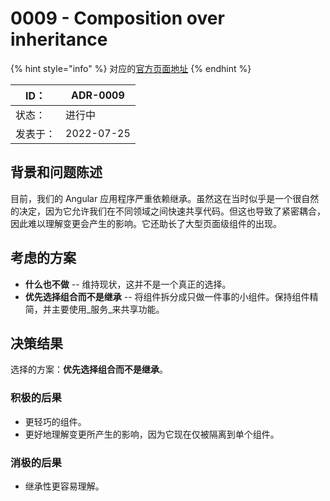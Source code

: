 # 0009 - Composition over inheritance

{% hint style="info" %}
对应的[官方页面地址](https://contributing.bitwarden.com/architecture/adr/angular-composition-over-inheritance)
{% endhint %}

| ID：  | ADR-0009   |
| ---- | ---------- |
| 状态：  | 进行中        |
| 发表于： | 2022-07-25 |

## 背景和问题陈述​ <a href="#context-and-problem-statement" id="context-and-problem-statement"></a>

目前，我们的 Angular 应用程序严重依赖继承。虽然这在当时似乎是一个很自然的决定，因为它允许我们在不同领域之间快速共享代码。但这也导致了紧密耦合，因此难以理解变更会产生的影响。它还助长了大型页面级组件的出现。

## 考虑的方案​ <a href="#considered-options" id="considered-options"></a>

* **什么也不做** -- 维持现状，这并不是一个真正的选择。
* **优先选择组合而不是继承** -- 将组件拆分成只做一件事的小组件。保持组件精简，并主要使用_服务_来共享功能。

## 决策结果​ <a href="#decision-outcome" id="decision-outcome"></a>

选择的方案：**优先选择组合而不是继承**。

### 积极的后果​ <a href="#positive-consequences" id="positive-consequences"></a>

* 更轻巧的组件。
* 更好地理解变更所产生的影响，因为它现在仅被隔离到单个组件。

### 消极的后果​ <a href="#negative-consequences" id="negative-consequences"></a>

* 继承性更容易理解。
